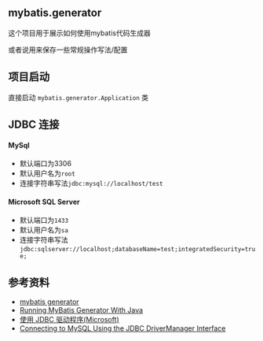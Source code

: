 ## mybatis.generator

这个项目用于展示如何使用mybatis代码生成器

或者说用来保存一些常规操作写法/配置

## 项目启动

直接启动 `mybatis.generator.Application` 类

## JDBC 连接

#### MySql
- 默认端口为3306
- 默认用户名为`root`
- 连接字符串写法`jdbc:mysql://localhost/test`

#### Microsoft SQL Server
- 默认端口为`1433`
- 默认用户名为`sa`
- 连接字符串写法 `jdbc:sqlserver://localhost;databaseName=test;integratedSecurity=true;`


## 参考资料

- [mybatis generator](https://github.com/mybatis/generator.git)
- [Running MyBatis Generator With Java](http://www.mybatis.org/generator/running/runningWithJava.html)
- [使用 JDBC 驱动程序(Microsoft)](https://docs.microsoft.com/zh-cn/sql/connect/jdbc/using-the-jdbc-driver?view=sql-server-2017)
- [Connecting to MySQL Using the JDBC DriverManager Interface](https://dev.mysql.com/doc/connector-j/5.1/en/connector-j-usagenotes-connect-drivermanager.html)
